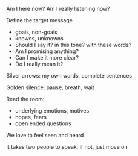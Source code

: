 ---
---

Am I here now? Am I really listening now? 

Define the target message
- goals, non-goals 
- knowns, unknowns
- Should I say it? in this tone? with these words? 
- Am I promising anything? 
- Can I make it more clear? 
- Do I really mean it? 

Silver arrows: my own words, complete sentences

Golden silence: pause, breath, wait  

Read the room: 
- underlying emotions, motives
- hopes, fears
- open ended questions 

We love to feel seen and heard

It takes two people to speak, if not, just move on 